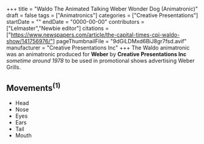 +++
title = "Waldo The Animated Talking Weber Wonder Dog (Animatronic)"
draft = false
tags = ["Animatronics"]
categories = ["Creative Presentations"]
startDate = ""
endDate = "0000-00-00"
contributors = ["Lelmaster","Newbie editor"]
citations = ["https://www.newspapers.com/article/the-capital-times-cpi-waldo-show/141756976/"]
pageThumbnailFile = "9dGiLDMxd6BiJ8gr7fsd.avif"
manufacturer = "Creative Presentations Inc"
+++
The Waldo animatronic was an animatronic produced for **Weber** by **Creative Presentations Inc** *sometime* *around 1978* to be used in promotional shows advertising Weber Grills.

## Movements<sup>(1)</sup>

- Head
- Nose
- Eyes
- Ears
- Tail
- Mouth
